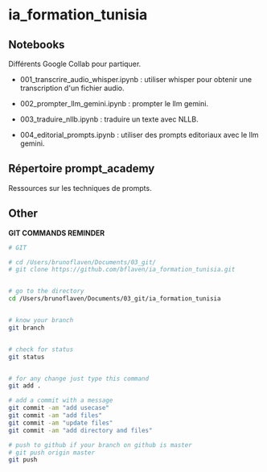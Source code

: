 # ia_formation_tunisia

## Notebooks
Différents Google Collab pour partiquer.

- 001_transcrire_audio_whisper.ipynb : utiliser whisper pour obtenir une transcription d'un fichier audio.

- 002_prompter_llm_gemini.ipynb : prompter le llm gemini.

- 003_traduire_nllb.ipynb : traduire un texte avec NLLB.

- 004_editorial_prompts.ipynb : utiliser des prompts editoriaux avec le llm gemini.

## Répertoire prompt_academy
Ressources sur les techniques de prompts.






## Other
**GIT COMMANDS REMINDER**

```bash
# GIT

# cd /Users/brunoflaven/Documents/03_git/
# git clone https://github.com/bflaven/ia_formation_tunisia.git


# go to the directory
cd /Users/brunoflaven/Documents/03_git/ia_formation_tunisia


# know your branch
git branch


# check for status
git status


# for any change just type this command
git add .

# add a commit with a message
git commit -am "add usecase"
git commit -am "add files"
git commit -am "update files"
git commit -am "add directory and files"

# push to github if your branch on github is master
# git push origin master
git push


```